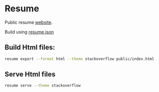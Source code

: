 # Resume

Public resume [website](https://cv.souviks.in). 

Build using [resume.json](https://jsonresume.org/)


## Build Html files:

```sh
resume export --format html --theme stackoverflow public/index.html
```


## Serve Html files

```sh
resume serve --theme stackoverflow
```


